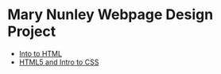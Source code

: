 # Mary Nunley Webpage Design Project
<ul>
<li> <a href="intro_to_html/index.html" target="blank" >Into to HTML<a>
<li> <a href="HTML5_intro_to_css/index.html" target="blank" >HTML5 and Intro to CSS</a></li>
